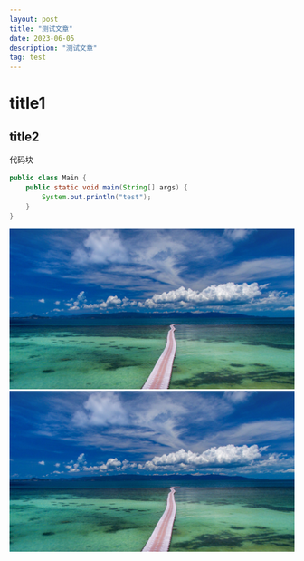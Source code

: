 ```yaml
---
layout: post
title: "测试文章"
date: 2023-06-05
description: "测试文章"
tag: test
---   
```

# title1

## title2

代码块
```java
public class Main {
	public static void main(String[] args) {
		System.out.println("test");
	}
}
```
![test img](https://github.com/q1sj/q1sj.github.io/raw/master/images/posts/markdown/RE4wB6Y.jpg)
![test img2](../images/posts/markdown/RE4wB6Y.jpg)